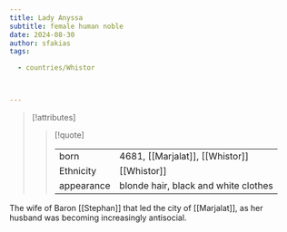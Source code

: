 ```yaml
---
title: Lady Anyssa
subtitle: female human noble
date: 2024-08-30
author: sfakias
tags:

  - countries/Whistor



---
```

> [!attributes]
> 
> > [!quote]
> >
> > | | |
> > | --- | --- |
> > | born | 4681, [[Marjalat]], [[Whistor]] |
> > | Ethnicity | [[Whistor]] |
> > | appearance | blonde hair, black and white clothes |

The wife of Baron [[Stephan]] that led the city of [[Marjalat]], as her husband was becoming increasingly antisocial.